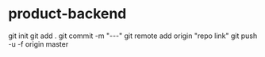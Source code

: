 # product-backend
git init
git add .
git commit -m "---"
git remote add origin "repo link"
git push -u -f origin master
